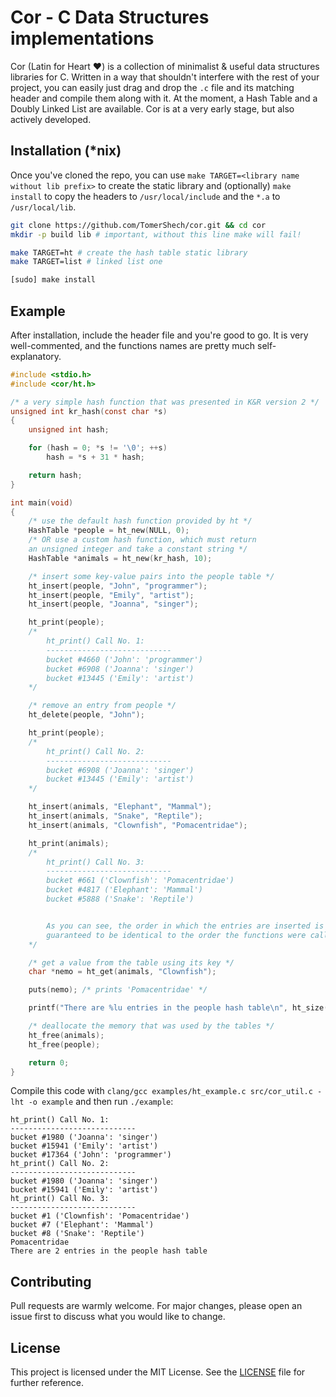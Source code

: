 # Cor - C Data Structures implementations

Cor (Latin for Heart ❤️) is a collection of minimalist & useful data structures libraries for C.
Written in a way that shouldn't interfere with the rest of your project, you can easily just drag and drop the `.c` file and its matching header and compile them along with it.
At the moment, a Hash Table and a Doubly Linked List are available. Cor is at a very early stage, but also actively developed.

## Installation (*nix)
Once you've cloned the repo, you can use `make TARGET=<library name without lib prefix>` to create the static library and (optionally) `make install` to copy the headers to `/usr/local/include` and the `*.a` to `/usr/local/lib`.
```sh
git clone https://github.com/TomerShech/cor.git && cd cor
mkdir -p build lib # important, without this line make will fail!

make TARGET=ht # create the hash table static library
make TARGET=list # linked list one

[sudo] make install
```

## Example
After installation, include the header file and you're good to go. It is very well-commented, and the functions names are pretty much self-explanatory.
```c
#include <stdio.h>
#include <cor/ht.h>

/* a very simple hash function that was presented in K&R version 2 */
unsigned int kr_hash(const char *s)
{
	unsigned int hash;

	for (hash = 0; *s != '\0'; ++s)
		hash = *s + 31 * hash;

	return hash;
}

int main(void)
{
	/* use the default hash function provided by ht */
	HashTable *people = ht_new(NULL, 0);
	/* OR use a custom hash function, which must return
	an unsigned integer and take a constant string */
	HashTable *animals = ht_new(kr_hash, 10);

	/* insert some key-value pairs into the people table */
	ht_insert(people, "John", "programmer");
	ht_insert(people, "Emily", "artist");
	ht_insert(people, "Joanna", "singer");

	ht_print(people);
	/*
		ht_print() Call No. 1:
		----------------------------
		bucket #4660 ('John': 'programmer')
		bucket #6908 ('Joanna': 'singer')
		bucket #13445 ('Emily': 'artist')
	*/

	/* remove an entry from people */
	ht_delete(people, "John");

	ht_print(people);
	/*
		ht_print() Call No. 2:
		----------------------------
		bucket #6908 ('Joanna': 'singer')
		bucket #13445 ('Emily': 'artist')
	*/

	ht_insert(animals, "Elephant", "Mammal");
	ht_insert(animals, "Snake", "Reptile");
	ht_insert(animals, "Clownfish", "Pomacentridae");

	ht_print(animals);
	/*
		ht_print() Call No. 3:
		----------------------------
		bucket #661 ('Clownfish': 'Pomacentridae')
		bucket #4817 ('Elephant': 'Mammal')
		bucket #5888 ('Snake': 'Reptile')


		As you can see, the order in which the entries are inserted is not
		guaranteed to be identical to the order the functions were called.
	*/

	/* get a value from the table using its key */
	char *nemo = ht_get(animals, "Clownfish");

	puts(nemo); /* prints 'Pomacentridae' */

	printf("There are %lu entries in the people hash table\n", ht_size(people));

	/* deallocate the memory that was used by the tables */
	ht_free(animals);
	ht_free(people);

	return 0;
}

```

Compile this code with `clang/gcc examples/ht_example.c src/cor_util.c -lht -o example` and then run `./example`:

```
ht_print() Call No. 1:
----------------------------
bucket #1980 ('Joanna': 'singer')
bucket #15941 ('Emily': 'artist')
bucket #17364 ('John': 'programmer')
ht_print() Call No. 2:
----------------------------
bucket #1980 ('Joanna': 'singer')
bucket #15941 ('Emily': 'artist')
ht_print() Call No. 3:
----------------------------
bucket #1 ('Clownfish': 'Pomacentridae')
bucket #7 ('Elephant': 'Mammal')
bucket #8 ('Snake': 'Reptile')
Pomacentridae
There are 2 entries in the people hash table
```

## Contributing
Pull requests are warmly welcome. For major changes, please open an issue first to discuss what you would like to change.

## License
This project is licensed under the MIT License. See the [LICENSE](https://github.com/TomerShech/cor/blob/master/LICENSE) file for further reference.
